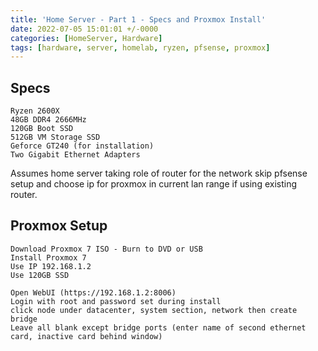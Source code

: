 ```yaml
---
title: 'Home Server - Part 1 - Specs and Proxmox Install'
date: 2022-07-05 15:01:01 +/-0000
categories: [HomeServer, Hardware]
tags: [hardware, server, homelab, ryzen, pfsense, proxmox]
---
```


## Specs

```
Ryzen 2600X
48GB DDR4 2666MHz
120GB Boot SSD
512GB VM Storage SSD
Geforce GT240 (for installation)
Two Gigabit Ethernet Adapters
```
Assumes home server taking role of router for the network skip pfsense setup and choose ip for proxmox in current lan range if using existing router.

## Proxmox Setup
```
Download Proxmox 7 ISO - Burn to DVD or USB
Install Proxmox 7
Use IP 192.168.1.2
Use 120GB SSD
```
```
Open WebUI (https://192.168.1.2:8006)
Login with root and password set during install
click node under datacenter, system section, network then create bridge
Leave all blank except bridge ports (enter name of second ethernet card, inactive card behind window)
```